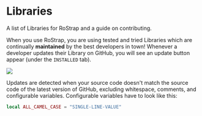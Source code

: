 # Libraries
A list of Libraries for RoStrap and a guide on contributing.

When you use RoStrap, you are using tested and tried Libraries which are continually **maintained** by the best developers in town! Whenever a developer updates their Library on GitHub, you will see an update button appear (under the `INSTALLED` tab).

![](https://user-images.githubusercontent.com/15217173/38776955-f2ca9710-405c-11e8-86e9-74452dbd44ea.png)

Updates are detected when your source code doesn't match the source code of the latest version of GitHub, excluding whitespace, comments, and configurable variables. Configurable variables have to look like this:

```lua
local ALL_CAMEL_CASE = "SINGLE-LINE-VALUE"
```
